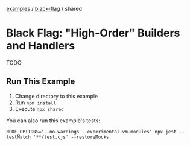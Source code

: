 [examples][1] / [black-flag][2] / shared

# Black Flag: "High-Order" Builders and Handlers

<!-- TODO -->

TODO

## Run This Example

1. Change directory to this example
2. Run `npm install`
3. Execute `npx shared`

You can also run this example's tests:

```shell
NODE_OPTIONS='--no-warnings --experimental-vm-modules' npx jest --testMatch '**/test.cjs' --restoreMocks
```

[1]: ../../README.md
[2]: ../README.md
